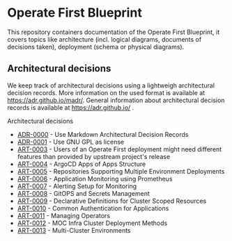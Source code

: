 # Operate First Blueprint

This repository containers documentation of the Operate First Blueprint, it covers topics like architecture (incl.
logical diagrams, documents of decisions taken), deployment (schema or physical diagrams).

Architectural decisions
-----------------------

We keep track of architectural decisions using a lightweigh architectural decision records. More information on the
used format is available at https://adr.github.io/madr/. General information about architectural decision records
is available at https://adr.github.io/ .

Architectural decisions

* [ADR-0000](docs/adr/0000-use-markdown-architectural-decision-records.md) - Use Markdown Architectural Decision Records
* [ADR-0001](docs/adr/0001-use-gpl3-as-license.md) - Use GNU GPL as license
* [ART-0003](docs/adr/0003-feature-selection-policy.md) - Users of an Operate First deployment might need different features than provided by upstream project's release
* [ART-0004](docs/adr/0004-argocd-apps-of-apps-structure.md) - ArgoCD Apps of Apps Structure
* [ART-0005](docs/adr/0005-support-multi-environments-in-repos.md) - Repositories Supporting Multiple Environment Deployments
* [ART-0006](docs/adr/0006-monitoring-structure.md) - Application Monitoring using Prometheus
* [ART-0007](docs/adr/0007-alerting-setup.md) - Alerting Setup for Monitoring
* [ART-0008](docs/adr/0008-secrets-management.md) - GitOPS and Secrets Management
* [ART-0009](docs/adr/0009-cluster-resources.md) - Declarative Definitions for Cluster Scoped Resources
* [ART-0010](docs/adr/0010-common-auth-for-applications.md) - Common Authentication for Applications
* [ART-0011](docs/adr/0011-operators.md) - Managing Operators
* [ART-0012](docs/adr/0012-moc-infra-cluster-deployment-methods.md) - MOC Infra Cluster Deployment Methods
* [ART-0013](docs/adr/0013-multicluster-environments.md) - Multi-Cluster Environments
